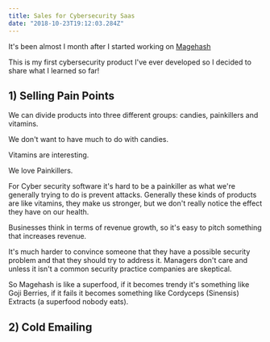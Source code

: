 ```yaml
---
title: Sales for Cybersecurity Saas
date: "2018-10-23T19:12:03.284Z"
---
```


It's been almost I month after I started working on [Magehash](https://magehash.com)

This is my first cybersecurity product I've ever developed so I decided to share what I learned so far!

## 1) Selling Pain Points

We can divide products into three different groups: candies, painkillers and vitamins.

We don't want to have much to do with candies.

Vitamins are interesting.

We love Painkillers.

For Cyber security software it's hard to be a painkiller as what we're generally trying to do is prevent attacks. Generally these kinds of products are like vitamins, they make us stronger, but we don't really notice the effect they have on our health.

Businesses think in terms of revenue growth, so it's easy to pitch something that increases revenue.

It's much harder to convince someone that they have a possible security problem and that they should try to address it. Managers don't care and unless it isn't a common security practice companies are skeptical.

So Magehash is like a superfood, if it becomes trendy it's something like Goji Berries, if it fails it becomes something like Cordyceps (Sinensis) Extracts (a superfood nobody eats).

## 2) Cold Emailing